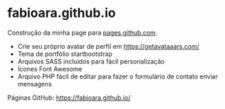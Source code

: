 # fabioara.github.io


Construção da minha page para [pages.github.com](https://pages.github.com).

* Crie seu próprio avatar de perfil em https://getavataaars.com/
* Tema de portfólio startbootstrap
* Arquivos SASS incluídos para fácil personalização
* Ícones Font Awesome
* Arquivo PHP fácil de editar para fazer o formulário de contato enviar mensagens

Páginas GitHub:
https://fabioara.github.io/
